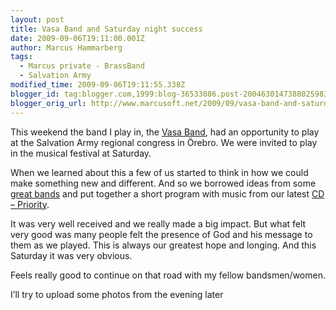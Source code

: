 ```yaml
---
layout: post
title: Vasa Band and Saturday night success
date: 2009-09-06T19:11:00.001Z
author: Marcus Hammarberg
tags:
  - Marcus private - BrassBand
  - Salvation Army
modified_time: 2009-09-06T19:11:55.338Z
blogger_id: tag:blogger.com,1999:blog-36533086.post-2004630147388025983
blogger_orig_url: http://www.marcusoft.net/2009/09/vasa-band-and-saturday-night-success.html
---
```



This weekend the band I play in, the
<a href="http://www.vasaband.se" target="_blank">Vasa Band</a>, had an
opportunity to play at the Salvation Army regional congress in Örebro.
We were invited to play in the musical festival at Saturday.

When we learned about this a few of us started to think in how we could
make something new and different. And so we borrowed ideas from some
<a href="http://www.blackdykeband.co.uk" target="_blank">great bands</a>
and put together a short program with music from our latest
<a href="http://www.vasaband.se/index.php?id=6" target="_blank">CD –
Priority</a>.

It was very well received and we really made a big impact. But what felt
very good was many people felt the presence of God and his message to
them as we played. This is always our greatest hope and longing. And
this Saturday it was very obvious.

Feels really good to continue on that road with my fellow
bandsmen/women.

I’ll try to upload some photos from the evening later
